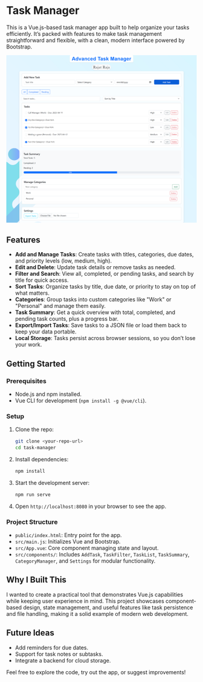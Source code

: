 # Task Manager

This is a Vue.js-based task manager app built to help organize your tasks efficiently. It’s packed with features to make task management straightforward and flexible, with a clean, modern interface powered by Bootstrap.


![Task Manager Screenshot](images/screenshot.png)


## Features

- **Add and Manage Tasks**: Create tasks with titles, categories, due dates, and priority levels (low, medium, high).
- **Edit and Delete**: Update task details or remove tasks as needed.
- **Filter and Search**: View all, completed, or pending tasks, and search by title for quick access.
- **Sort Tasks**: Organize tasks by title, due date, or priority to stay on top of what matters.
- **Categories**: Group tasks into custom categories like "Work" or "Personal" and manage them easily.
- **Task Summary**: Get a quick overview with total, completed, and pending task counts, plus a progress bar.
- **Export/Import Tasks**: Save tasks to a JSON file or load them back to keep your data portable.
- **Local Storage**: Tasks persist across browser sessions, so you don’t lose your work.

## Getting Started

### Prerequisites

- Node.js and npm installed.
- Vue CLI for development (`npm install -g @vue/cli`).

### Setup

1. Clone the repo:

   ```bash
   git clone <your-repo-url>
   cd task-manager
   ```

2. Install dependencies:

   ```bash
   npm install
   ```

3. Start the development server:

   ```bash
   npm run serve
   ```

4. Open `http://localhost:8080` in your browser to see the app.

### Project Structure

- `public/index.html`: Entry point for the app.
- `src/main.js`: Initializes Vue and Bootstrap.
- `src/App.vue`: Core component managing state and layout.
- `src/components/`: Includes `AddTask`, `TaskFilter`, `TaskList`, `TaskSummary`, `CategoryManager`, and `Settings` for modular functionality.

## Why I Built This

I wanted to create a practical tool that demonstrates Vue.js capabilities while keeping user experience in mind. This project showcases component-based design, state management, and useful features like task persistence and file handling, making it a solid example of modern web development.

## Future Ideas

- Add reminders for due dates.
- Support for task notes or subtasks.
- Integrate a backend for cloud storage.

Feel free to explore the code, try out the app, or suggest improvements!